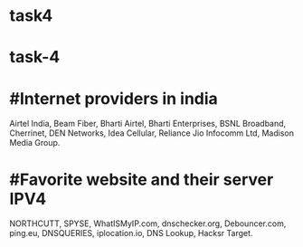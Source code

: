 # task4
# task-4
#Internet providers in india
======================================

Airtel India,
Beam Fiber,
Bharti Airtel,
Bharti Enterprises,
BSNL Broadband,
Cherrinet,
DEN Networks,
Idea Cellular,
Reliance Jio Infocomm Ltd,
Madison Media Group.

#Favorite website and their server IPV4
=======================================

NORTHCUTT,
SPYSE,
WhatISMyIP.com,
dnschecker.org,
Debouncer.com,
ping.eu,
DNSQUERIES,
iplocation.io,
DNS Lookup,
Hacksr Target.
